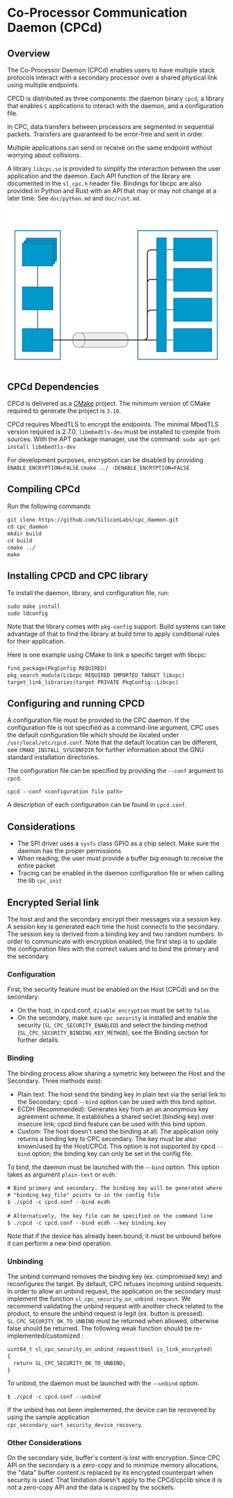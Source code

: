 # Co-Processor Communication Daemon (CPCd)
## Overview
The Co-Processor Daemon (CPCd) enables users to have multiple stack protocols
interact with a secondary processor over a shared physical link using multiple
endpoints.

CPCD is distributed as three components: the daemon binary `cpcd`, a library
that enables `C` applications to interact with the daemon, and a configuration
file.

In CPC, data transfers between processors are segmented in sequential packets.
Transfers are guaranteed to be error-free and sent in order.

Multiple applications can send or receive on the same endpoint without worrying
about collisions.

A library `libcpc.so` is provided to simplify the interaction between the user
application and the daemon. Each API function of the library are documented in
the `sl_cpc.h` header file. Bindings for libcpc are also provided in Python and
Rust with an API that may or may not change at a later time. See `doc/python.md`
and `doc/rust.md`.

![](doc/CPC_Diagram.svg "CPCD Diagram")

## CPCd Dependencies
CPCd is delivered as a [CMake](https://cmake.org) project. The minimum version
of CMake required to generate the project is `3.10`.

CPCd requires MbedTLS to encrypt the endpoints. The minimal MbedTLS version
required is 2.7.0. `libmbedtls-dev` must be installed to compile from sources.
With the APT package manager, use the command:
`sudo apt-get install libmbedtls-dev`

For development purposes, encryption can be disabled by providing
`ENABLE_ENCRYPTION=FALSE`
`cmake ../ -DENABLE_ENCRYPTION=FALSE`

## Compiling CPCd

Run the following commands

```
git clone https://github.com/SiliconLabs/cpc_daemon.git
cd cpc_daemon
mkdir build
cd build
cmake ../
make
```

## Installing CPCD and CPC library
To install the daemon, library, and configuration file, run:
```
sudo make install
sudo ldconfig
```

Note that the library comes with `pkg-config` support. 
Build systems can take advantage of that to find the library at
build time to apply conditional rules for their application. 

Here is one example using CMake to link a specific target with libcpc:

```
find_package(PkgConfig REQUIRED)
pkg_search_module(Libcpc REQUIRED IMPORTED_TARGET libcpc)
target_link_libraries(target PRIVATE PkgConfig::Libcpc)
```

## Configuring and running CPCD
A configuration file must be provided to the CPC daemon. If the configuration
file is not specified as a command-line argument, CPC uses the default
configuration file which should be located under `/usr/local/etc/cpcd.conf`.
Note that the default location can be different, see `CMAKE_INSTALL_SYSCONFDIR`
for further information about the GNU standard installation directories.

The configuration file can be specified by providing
the `--conf` argument to `cpcd`.

```
cpcd --conf <configuration file path>
```

A description of each configuration can be found in `cpcd.conf`.

## Considerations
- The SPI driver uses a `sysfs` class GPIO as a chip select. Make sure the
  daemon has the proper permissions
- When reading, the user must provide a buffer big enough to receive the
  entire packet
- Tracing can be enabled in the daemon configuration file or when calling the
  lib `cpc_init`

## Encrypted Serial link

The host and and the secondary encrypt their messages via a session key.
A session key is generated each time the host connects to the secondary.
The session key is derived from a binding key and two random numbers.
In order to communicate with encryption enabled, the first step is to update
the configuration files with the correct values and to bind the primary
and the secondary.

### Configuration
First, the security feature must be enabled on the Host (CPCd)
and on the secondary.
- On the host, in cpcd.conf, `disable_encryption` must be set to `false`.
- On the secondary, make sure `cpc security` is installed and
  enable the security (`SL_CPC_SECURITY_ENABLED`) and select the binding method
  (`SL_CPC_SECURITY_BINDING_KEY_METHOD`); see the Binding section
  for further details.

### Binding
The binding process allow sharing a symetric key between the Host and
the Secondary. Three methods exist:
- Plain text: The host send the binding key in plain text via the serial link
  to the Secondary; cpcd `--bind` option can be used with this bind option.
- ECDH (Recommended): Generates key from an an anonymous key agreement scheme.
  It establishes a shared secret (binding key) over insecure link;
  cpcd bind feature can be used with this bind option.
- Custom: The host doesn't send the binding at all. The application only returns
  a binding key to CPC secondary. The key must be also known/used by the
  Host/CPCd. This option is not supported by cpcd `--bind` option;
  the binding key can only be set in the config file.

To bind, the daemon must be launched with the `–-bind` option. This option
takes as argument `plain-text` or `ecdh`.

```
# Bind primary and secondary. The binding key will be generated where
# "binding_key_file" points to in the config file
$ ./cpcd -c cpcd.conf --bind ecdh

# Alternatively, the key file can be specified on the command line
$ ./cpcd -c cpcd.conf --bind ecdh --key binding.key
```

Note that if the device has already been bound, it must be unbound before it
can perform a new bind operation.

### Unbinding
The unbind command removes the binding key (ex. compromised key) and
reconfigures the target. By default, CPC refuses incoming unbind requests.
In order to allow an unbind request, the application on the secondary must
implement the function `sl_cpc_security_on_unbind_request`.
We recommend validating the unbind request with another check
related to the product, to ensure the unbind
request is legit (ex. button is pressed).
`SL_CPC_SECURITY_OK_TO_UNBIND` must be returned when allowed,
otherwise false should be returned.
The following weak function should be re-implemented/customized :
```
uint64_t sl_cpc_security_on_unbind_request(bool is_link_encrypted)
{
  return SL_CPC_SECURITY_OK_TO_UNBIND;
}
```

To unbind, the daemon must be launched with the `-–unbind` option.
```
$ ./cpcd -c cpcd.conf --unbind
```

If the unbind has not been implemented, the device can be recovered by using the
sample application `cpc_secondary_uart_security_device_recovery`.

### Other Considerations
On the secondary side, buffer's content is lost with encryption. Since CPC API
on the secondary is a zero-copy and to minimize memory allocations, the "data"
buffer content is replaced by its encrypted counterpart when security is used.
That limitation doesn't apply to the CPCd/cpclib since it is not a zero-copy API
and the data is copied by the sockets.
